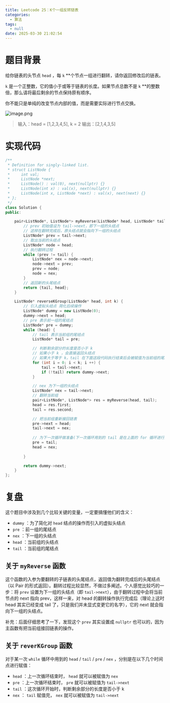 ```yaml
---
title: Leetcode 25：K个一组反转链表
categories:
  - 算法
tags:
  - null
date: 2025-03-30 21:02:54
---
```


# 题目背景

给你链表的头节点 `head` ，每 `k` **个节点一组进行翻转，请你返回修改后的链表。

`k` 是一个正整数，它的值小于或等于链表的长度。如果节点总数不是 `k` **的整数倍，那么请将最后剩余的节点保持原有顺序。

你不能只是单纯的改变节点内部的值，而是需要实际进行节点交换。

![image.png](https://assets.leetcode.com/uploads/2020/10/03/reverse_ex1.jpg)

> 输入：head = [1,2,3,4,5], k = 2 输出：[2,1,4,3,5]

# 实现代码

```cpp
/**
 * Definition for singly-linked list.
 * struct ListNode {
 *     int val;
 *     ListNode *next;
 *     ListNode() : val(0), next(nullptr) {}
 *     ListNode(int x) : val(x), next(nullptr) {}
 *     ListNode(int x, ListNode *next) : val(x), next(next) {}
 * };
 */
class Solution {
public:

    pair<ListNode*, ListNode*> myReverse(ListNode* head, ListNode* tail) {
        // prev 初始值设为 tail->next，即下一组的头结点
        // 这样在翻转完成后，原头结点就会指向下一组的头结点
        ListNode* prev = tail->next;
        // 取出当前的头结点
        ListNode* node = head;
        // 执行翻转过程
        while (prev != tail) {
            ListNode* nex = node->next;
            node->next = prev;
            prev = node;
            node = nex;
        }
        // 返回新的头尾结点
        return {tail, head};
    }

    ListNode* reverseKGroup(ListNode* head, int k) {
        // 引入虚拟头结点 简化后续操作
        ListNode* dummy = new ListNode(0);
        dummy->next = head;
        // pre 表示前一组的尾结点
        ListNode* pre = dummy;
        while (head) {
            // tail 表示当前组的尾结点
            ListNode* tail = pre;

            // 判断剩余部分的长度是否小于 k
            // 如果小于 k ，会直接返回头结点
            // 如果大于等于 k，tail 在下面这段代码执行结束后会被赋值为当前组的尾结点
            for (int i = 0; i < k; i ++) {
                tail = tail->next;
                if (!tail) return dummy->next;
            }

            // nex 为下一组的头结点
            ListNode* nex = tail->next;
            // 翻转当前组
            pair<ListNode*, ListNode*> res = myReverse(head, tail);
            head = res.first;
            tail = res.second;

            // 把当前组重新接回链表
            pre->next = head;
            tail->next = nex;
            
            // 为下一次循环做准备(下一次循环用到的 tail 是在上面的 for 循环进行赋值的)
            pre = tail;
            head = nex;
            
        }

        return dummy->next;
    }
};
```

# 复盘

这个题目中涉及到几个比较关键的变量，一定要搞懂他们的含义：

- `dummy` ：为了简化对 `head` 结点的操作而引入的虚拟头结点
- `pre` ：前一组的尾结点
- `nex` ：下一组的头结点
- `head` ：当前组的头结点
- `tail` ：当前组的尾结点

## 关于 `myReverse` 函数

这个函数的入参为要翻转的子链表的头尾结点，返回值为翻转完成后的头尾结点（以 Pair 的形式返回）。翻转过程比较显然，不做过多阐述。个人感觉比较巧的一步：将 `prev` 设置为下一组的头结点（即 `tail->next`），由于翻转过程中会将当前节点的 next 指向 prev，这样一来，对 head 的翻转操作执行完成后（理论上这时 head 其实已经变成 tail 了，只是我们并未显式变更它的名字），它的 next 就会指向下一组的头结点。

补充：后面仔细思考了一下，发现这个 `prev` 其实设置成 `nullptr` 也可以的，因为主函数有把当前组接回链表的操作。

## 关于 `reverKGroup` 函数

对于某一次 `while` 循环中用到的 `head` / `tail` / `pre` / `nex` ，分别是在以下几个时间点进行赋值：

- `head` ：上一次循环结束时， `head` 就可以被赋值为 `nex`
- `pre` ：上一次循环结束时， `pre` 就可以被赋值为 `tail->next`
- `tail` ：这次循环开始时，判断剩余部分的长度是否小于 k
- `nex` ： `tail` 赋值完， `nex` 就可以被赋值为 `tail->next`
